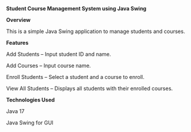 **Student Course Management System using Java Swing**

**Overview**


This is a simple Java Swing application to manage students and courses.

**Features**

Add Students – Input student ID and name.

Add Courses – Input course name.

Enroll Students – Select a student and a course to enroll.

View All Students – Displays all students with their enrolled courses.

**Technologies Used**

Java 17

Java Swing for GUI
